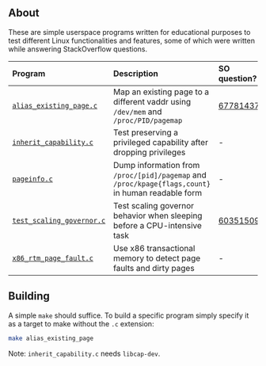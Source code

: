 ## About

These are simple userspace programs written for educational purposes to test
different Linux functionalities and features, some of which were written while
answering StackOverflow questions.

| Program                                              | Description                                                                                       | SO question?                                             |
|:-----------------------------------------------------|:--------------------------------------------------------------------------------------------------|:---------------------------------------------------------|
| [`alias_existing_page.c`](alias_existing_page.c)     | Map an existing page to a different vaddr using `/dev/mem` and `/proc/PID/pagemap`                | [67781437](https://stackoverflow.com/q/67781437/3889449) |
| [`inherit_capability.c`](inherit_capability.c)       | Test preserving a privileged capability after dropping privileges                                 | -                                                        |
| [`pageinfo.c`](pageinfo.c)                           | Dump information from `/proc/[pid]/pagemap` and `/proc/kpage{flags,count}` in human readable form | -                                                        |
| [`test_scaling_governor.c`](test_scaling_governor.c) | Test scaling governor behavior when sleeping before a CPU-intensive task                          | [60351509](https://stackoverflow.com/q/60351509/3889449) |
| [`x86_rtm_page_fault.c`](x86_rtm_page_fault.c)       | Use x86 transactional memory to detect page faults and dirty pages                                | -                                                        |

## Building

A simple `make` should suffice. To build a specific program simply specify it as
a target to make without the `.c` extension:

```bash
make alias_existing_page
```

Note: `inherit_capability.c` needs `libcap-dev`.
